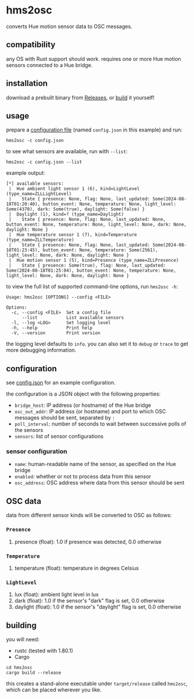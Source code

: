 # hms2osc

converts Hue motion sensor data to OSC messages.

## compatibility

any OS with Rust support should work. requires one or more Hue motion sensors connected to a Hue bridge.

## installation

download a prebuilt binary from [Releases](https://github.com/ahihi/hms2osc/releases), or [build](#building) it yourself!

## usage

prepare a [configuration file](#configuration) (named `config.json` in this example) and run:

```shell
hms2osc -c config.json
```

to see what sensors are available, run with `--list`:

```
hms2osc -c config.json --list
```

example output:

```
[*] available sensors:
 |  Hue ambient light sensor 1 (6), kind=LightLevel (type_name=ZLLLightLevel)
 |    State { presence: None, flag: None, last_updated: Some(2024-08-18T01:20:40), button_event: None, temperature: None, light_level: Some(4370), dark: Some(true), daylight: Some(false) }
 |  Daylight (1), kind=? (type_name=Daylight)
 |    State { presence: None, flag: None, last_updated: None, button_event: None, temperature: None, light_level: None, dark: None, daylight: None }
 |  Hue temperature sensor 1 (7), kind=Temperature (type_name=ZLLTemperature)
 |    State { presence: None, flag: None, last_updated: Some(2024-08-18T01:23:45), button_event: None, temperature: Some(2561), light_level: None, dark: None, daylight: None }
 |  Hue motion sensor 1 (5), kind=Presence (type_name=ZLLPresence)
 |    State { presence: Some(true), flag: None, last_updated: Some(2024-08-18T01:25:04), button_event: None, temperature: None, light_level: None, dark: None, daylight: None }
```

to view the full list of supported command-line options, run `hms2osc -h`:

```
Usage: hms2osc [OPTIONS] --config <FILE>

Options:
  -c, --config <FILE>  Set a config file
      --list           List available sensors
  -l, --log <LOG>      Set logging level
  -h, --help           Print help
  -V, --version        Print version
```

the logging level defaults to `info`. you can also set it to `debug` or `trace` to get more debugging information.

## configuration

see [config.json](config.json) for an example configuration.

the configuration is a JSON object with the following properties:

- `bridge_host`: IP address (or hostname) of the Hue bridge
- `osc_out_addr`: IP address (or hostname) and port to which OSC messages should be sent, separated by `:`
- `poll_interval`: number of seconds to wait between successive polls of the sensors
- `sensors`: list of sensor configurations

### sensor configuration

- `name`: human-readable name of the sensor, as specified on the Hue bridge
- `enabled`: whether or not to process data from this sensor
- `osc_address`: OSC address where data from this sensor should be sent

## OSC data

data from different sensor kinds will be converted to OSC as follows:

### `Presence`

1. presence (float): 1.0 if presence was detected, 0.0 otherwise

### `Temperature`

1. temperature (float): temperature in degrees Celsius

### `LightLevel`

1. lux (float): ambient light level in lux
2. dark (float): 1.0 if the sensor's "dark" flag is set, 0.0 otherwise
3. daylight (float): 1.0 if the sensor's "daylight" flag is set, 0.0 otherwise

## building

you will need:

- rustc (tested with 1.80.1)
- Cargo

```shell
cd hms2osc
cargo build --release
```

this creates a stand-alone executable under `target/release` called `hms2osc`, which can be placed wherever you like.
